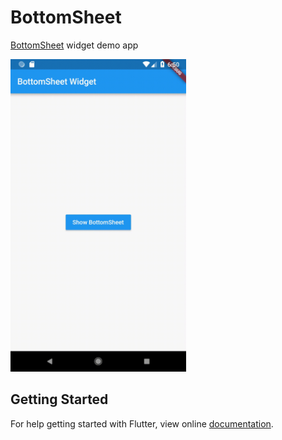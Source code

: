 # BottomSheet

[BottomSheet](https://docs.flutter.io/flutter/material/BottomSheet-class.html) widget demo app

<img src="screenshot/bottomsheet_widget.gif" height="500em" />

## Getting Started

For help getting started with Flutter, view online
[documentation](https://flutter.io/).
